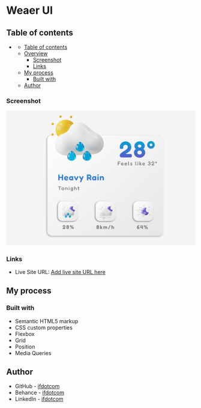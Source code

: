 # Weaer UI

## Table of contents

- [](#)
  - [Table of contents](#table-of-contents)
  - [Overview](#overview)
    - [Screenshot](#screenshot)
    - [Links](#links)
  - [My process](#my-process)
    - [Built with](#built-with)
  - [Author](#author)

### Screenshot

![](./img/screenshot.jpg)

### Links

- Live Site URL: [Add live site URL here](https://ifdotcom.github.io/weather-card/)

## My process

### Built with

- Semantic HTML5 markup
- CSS custom properties
- Flexbox
- Grid
- Position
- Media Queries

## Author

- GitHub - [ifdotcom](https://github.com/ifdotcom)
- Behance - [ifdotcom](https://www.behance.net/ifvidal)
- LinkedIn - [ifdotcom](https://www.linkedin.com/in/if-vidal/)
